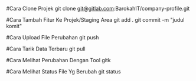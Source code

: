 #Cara Clone Projek
git clone git@gitlab.com:BarokahIT/company-profile.git

#Cara Tambah Fitur Ke Projek/Staging Area
git add .
git commit -m "judul komit"

#Cara Upload File Perubahan
git push

#Cara Tarik Data Terbaru
git pull

#Cara Melihat Perubahan Dengan Tool
gitk

#Cara Melihat Status File Yg Berubah
git status
